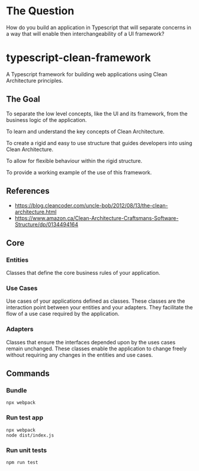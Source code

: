 # The Question
How do you build an application in Typescript that will separate concerns in a way that will enable then interchangeability of a UI framework?

# typescript-clean-framework
A Typescript framework for building web applications using Clean Architecture principles.

## The Goal
To separate the low level concepts, like the UI and its framework, from the business logic of the application.

To learn and understand the key concepts of Clean Architecture.

To create a rigid and easy to use structure that guides developers into using Clean Architecture.

To allow for flexible behaviour within the rigid structure.

To provide a working example of the use of this framework.

## References
- https://blog.cleancoder.com/uncle-bob/2012/08/13/the-clean-architecture.html
- https://www.amazon.ca/Clean-Architecture-Craftsmans-Software-Structure/dp/0134494164

## Core
### Entities
Classes that define the core business rules of your application.

### Use Cases
Use cases of your applications defined as classes. These classes are the interaction
point between your entities and your adapters. They facilitate the flow of a use case required by the application.

### Adapters
Classes that ensure the interfaces depended upon by the uses cases remain unchanged. These classes enable the application 
to change freely without requiring any changes in the entities and use cases.

## Commands

### Bundle
```
npx webpack
```

### Run test app
```
npx webpack
node dist/index.js
```

### Run unit tests
```
npm run test
```
